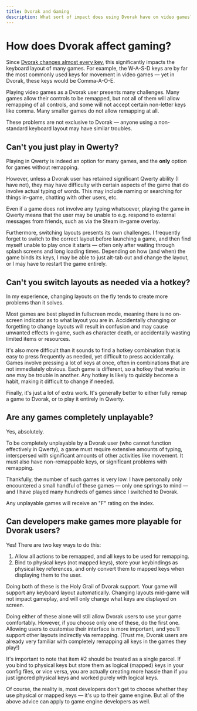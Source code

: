 ```yaml
---
title: Dvorak and Gaming
description: What sort of impact does using Dvorak have on video games?
---
```


# How does Dvorak affect gaming?

Since [Dvorak changes almost every key](dvorak.html#how-different-is-dvorak), this significantly impacts the keyboard layout of many games.  For example, the W-A-S-D keys are by far the most commonly used keys for movement in video games — yet in Dvorak, these keys would be Comma-A-O-E.

Playing video games as a Dvorak user presents many challenges.  Many games allow their controls to be remapped, but not all of them will allow remapping of all controls, and some will not accept certain non-letter keys like comma.  Many smaller games do not allow remapping at all.

These problems are not exclusive to Dvorak — anyone using a non-standard keyboard layout may have similar troubles.

## Can't you just play in Qwerty?

Playing in Qwerty is indeed an option for many games, and the **only** option for games without remapping.

However, unless a Dvorak user has retained significant Qwerty ability (I have not), they may have difficulty with certain aspects of the game that do involve actual typing of words.  This may include naming or searching for things in-game, chatting with other users, etc.

Even if a game does not involve any typing whatsoever, playing the game in Qwerty means that the user may be unable to e.g. respond to external messages from friends, such as via the Steam in-game overlay.

Furthermore, switching layouts presents its own challenges.  I frequently forget to switch to the correct layout before launching a game, and then find myself unable to play once it starts — often only after waiting through splash screens and long loading times.  Depending on how (and when) the game binds its keys, I may be able to just alt-tab out and change the layout, or I may have to restart the game entirely.

## Can't you switch layouts as needed via a hotkey?

In my experience, changing layouts on the fly tends to create more problems than it solves.

Most games are best played in fullscreen mode, meaning there is no on-screen indicator as to what layout you are in.  Accidentally changing or forgetting to change layouts will result in confusion and may cause unwanted effects in-game, such as character death, or accidentally wasting limited items or resources.

It's also more difficult than it sounds to find a hotkey combination that is easy to press frequently as needed, yet difficult to press accidentally.  Games involve pressing a lot of keys at once, often in combinations that are not immediately obvious.  Each game is different, so a hotkey that works in one may be trouble in another.  Any hotkey is likely to quickly become a habit, making it difficult to change if needed.

Finally, it's just a lot of extra work.  It's generally better to either fully remap a game to Dvorak, or to play it entirely in Qwerty.

## Are any games completely unplayable?

Yes, absolutely.

To be completely unplayable by a Dvorak user (who cannot function effectively in Qwerty), a game must require extensive amounts of typing, interspersed with significant amounts of other activities like movement.  It must also have non-remappable keys, or significant problems with remapping.

Thankfully, the number of such games is very low.  I have personally only encountered a small handful of these games — only one springs to mind — and I have played many hundreds of games since I switched to Dvorak.

Any unplayable games will receive an "F" rating on the index.

## Can developers make games more playable for Dvorak users?

Yes!  There are two key ways to do this:

1. Allow all actions to be remapped, and all keys to be used for remapping.
2. Bind to physical keys (not mapped keys), store your keybindings as physical key references, and only convert them to mapped keys when displaying them to the user.

Doing both of these is the Holy Grail of Dvorak support.  Your game will support any keyboard layout automatically.  Changing layouts mid-game will not impact gameplay, and will only change what keys are displayed on screen.

Doing either of these alone will still allow Dvorak users to use your game comfortably.  However, if you choose only one of these, do the first one.  Allowing users to customise their interface is more important, and you'll support other layouts indirectly via remapping.  (Trust me, Dvorak users are already very familiar with completely remapping all keys in the games they play!)

It's important to note that item #2 should be treated as a single parcel.  If you bind to physical keys but store them as logical (mapped) keys in your config files, or vice versa, you are actually creating more hassle than if you just ignored physical keys and worked purely with logical keys.

Of course, the reality is, most developers don't get to choose whether they use physical or mapped keys — it's up to their game engine.  But all of the above advice can apply to game engine developers as well.
